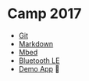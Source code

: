 # Camp 2017
* [Git](git.md)
* [Markdown](markdown.md)
* [Mbed](mbed.md)
* [Bluetooth LE](ble.md)
* [Demo App](demoapp.md) :floppy_disk:
